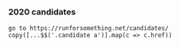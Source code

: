 ### 2020 candidates


```
go to https://runforsomething.net/candidates/
copy([...$$('.candidate a')].map(c => c.href))
```